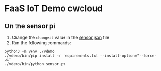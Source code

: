 # FaaS IoT Demo cwcloud

## On the sensor pi

1. Change the `changeit` value in the [sensor.json](./sensor.json) file
2. Run the following commands:

```shell
python3 -m venv ./vdemo
./vdemo/bin/pip install -r requirements.txt --install-option="--force-pi"
./vdemo/bin/python sensor.py
```
